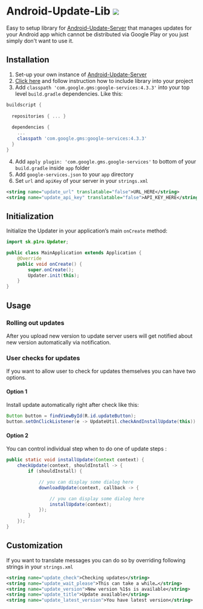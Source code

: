 
# Android-Update-Lib [![](https://jitpack.io/v/P1-Ro/Android-Update-Lib.svg)](https://jitpack.io/#P1-Ro/Android-Update-Lib)  
  
Easy to setup library for [Android-Update-Server](https://github.com/P1-Ro/Android-Update-Server) that manages updates for your Android app which cannot be distributed via Google Play or you just simply don't want to use it.

## Installation
1. Set-up your own instance of [Android-Update-Server](https://github.com/P1-Ro/Android-Update-Server)
2. [Click here](https://jitpack.io/#P1-Ro/Android-Update-Lib)  and follow instruction how to include library into your project
3. Add `classpath 'com.google.gms:google-services:4.3.3'` into your top level `build.gradle` dependencies.  Like this:
```groovy
buildscript {  
  
  repositories { ... }  
 
  dependencies {  
    ...
    classpath 'com.google.gms:google-services:4.3.3'  
  }  
}
```

4.  Add `apply plugin: 'com.google.gms.google-services'` to bottom of your `build.gradle` inside `app` folder
5. Add `google-services.json` to your `app` directory
6. Set `url` and `apiKey` of your server in your `strings.xml`
```xml
<string name="update_url" translatable="false">URL_HERE</string>  
<string name="update_api_key" translatable="false">API_KEY_HERE</string>
```

## Initialization

Initialize the Updater in your application’s main `onCreate` method:
```java
import sk.p1ro.Updater;

public class MainApplication extends Application {
    @Override
    public void onCreate() {
        super.onCreate();
        Updater.init(this);
    }
}
```

## Usage

### Rolling out updates
After you upload new version to update server users will get notified about new version automatically via notification.

### User checks for updates
If you want to allow user to check for updates themselves you can have two options.

#### Option 1
Install update automatically right after check like this:
```java
Button button = findViewById(R.id.updateButton);
button.setOnClickListener(e -> UpdateUtil.checkAndInstallUpdate(this))
```

#### Option 2
You can control individual step when to do one of update steps :
```java
public static void installUpdate(Context context) {
    checkUpdate(context, shouldInstall -> {
        if (shouldInstall) {

            // you can display some dialog here
            downloadUpdate(context, callback -> {

                // you can display some dialog here
                installUpdate(context);
            });
        }
    });
}
```

## Customization
If you want to translate messages you can do so by overriding following strings in your `strings.xml`
```xml
<string name="update_check">Checking updates</string>  
<string name="update_wait_please">This can take a while…</string>  
<string name="update_version">New version %1$s is available</string>  
<string name="update_title">Update available</string>  
<string name="update_latest_version">You have latest version</string>
```
